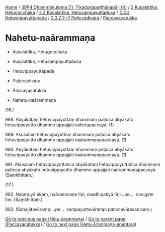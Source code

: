 
[Home](/) / [39P4 Dhammānuloma (1), Tikadukapaṭṭhānapāḷi (4)](../../../../...md) / [2 Kusalattika, Hetugocchaka](../../../...md) / [2.3 Kusalattika, Hetusampayuttaduka](../../...md) / [2.3.2 Hetuvippayuttapada](../...md) / [2.3.2.1--7 Paṭiccādivāra](...md) / [Paccayacatukka](../39P4/2/2.3/2.3.2/2.3.2.1--7/Paccayacatukka.md)

# Nahetu-naārammaṇa

* Kusalattika, Hetugocchaka

* Kusalattika, Hetusampayuttaduka

* Hetuvippayuttapada

* Paṭiccādivāra

* Paccayacatukka

* Nahetu-naārammaṇa

(16.)

988\. Abyākataṃ hetuvippayuttaṃ dhammaṃ paṭicca abyākato hetuvippayutto dhammo uppajjati nahetupaccayā. (1)

989\. Akusalaṃ hetuvippayuttaṃ dhammaṃ paṭicca abyākato hetuvippayutto dhammo uppajjati naārammaṇapaccayā. (1)

990\. Abyākataṃ hetuvippayuttaṃ dhammaṃ paṭicca abyākato hetuvippayutto dhammo uppajjati naārammaṇapaccayā. (1)

991\. Akusalaṃ hetuvippayuttañca abyākataṃ hetuvippayuttañca dhammaṃ paṭicca abyākato hetuvippayutto dhammo uppajjati naārammaṇapaccayā. (Saṃkhittaṃ.)

(17.)

992\. Nahetuyā ekaṃ, naārammaṇe tīṇi, naadhipatiyā tīṇi…pe…  novigate tīṇi. (Saṃkhittaṃ.)

993\. (Sahajātavārampi…pe…  sampayuttavārampi paṭiccavārasadisaṃ.)

[Go to previous page (Hetu-ārammaṇa)](Hetu-arammana.md) / [Go to parent page (Paccayacatukka)](../39P4/2/2.3/2.3.2/2.3.2.1--7/Paccayacatukka.md) / [Go to next page (Hetu-ārammaṇa-anantara)](Hetu-arammana-anantara.md)


